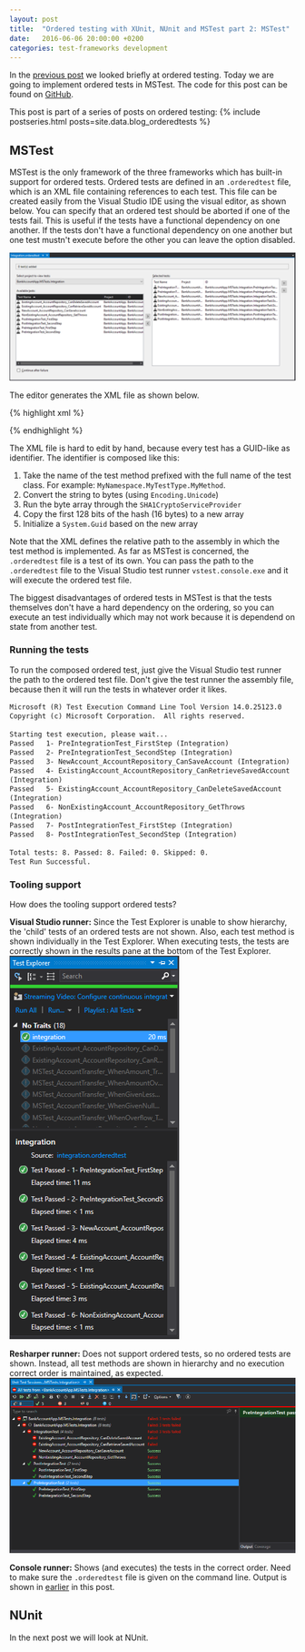 ```yaml
---
layout: post
title:  "Ordered testing with XUnit, NUnit and MSTest part 2: MSTest"
date:   2016-06-06 20:00:00 +0200
categories: test-frameworks development
---
```


In the [previous post](/blog/2016/06/05/ordered-tests-with-nunit-mstest-xunit-pt1) we looked briefly at ordered testing. Today we are going to implement ordered tests in MSTest. The code for this post can be found on [GitHub](https://github.com/Sebazzz/NetUnitTestComparison/tree/2016-06-05). 

This post is part of a series of posts on ordered testing:
{% include postseries.html posts=site.data.blog_orderedtests %}

## MSTest
MSTest is the only framework of the three frameworks which has built-in support for ordered tests. Ordered tests are defined in an `.orderedtest` file, which is an XML file containing references to each test. This file can be created easily from the Visual Studio IDE using the visual editor, as shown below. You can specify that an ordered test should be aborted if one of the tests fail. This is useful if the tests have a functional dependency on one another. If the tests don't have a functional dependency on one another but one test mustn't execute before the other you can leave the option disabled.

![Visual Studio Ordered Test Editor](/images/blog/2016-06-05-ordered-tests-with-nunit-mstest-xunit-pt1/orderedtest-mstest.png)

The editor generates the XML file as shown below.

{% highlight xml %}
<?xml version="1.0" encoding="UTF-8"?>
<OrderedTest name="Integration" storage="z:\dev\netunittestcomparison\src\bankaccountapp.mstests.integration\integration.orderedtest" id="ebc36c0f-9d20-49c7-8c2f-c64839da8cc9" xmlns="http://microsoft.com/schemas/VisualStudio/TeamTest/2010">
  <TestLinks>
    <TestLink id="713421ca-4c7f-1c43-590e-b68d681c6952" name="PreIntegrationTest_FirstStep" storage="bin\debug\bankaccountapp.mstests.integration.dll" type="Microsoft.VisualStudio.TestTools.TestTypes.Unit.UnitTestElement, Microsoft.VisualStudio.QualityTools.Tips.UnitTest.ObjectModel, Version=14.0.0.0, Culture=neutral, PublicKeyToken=b03f5f7f11d50a3a" />
    <TestLink id="3a5d229c-73b4-bd13-5d64-4793126417dc" name="PreIntegrationTest_SecondStep" storage="bin\debug\bankaccountapp.mstests.integration.dll" type="Microsoft.VisualStudio.TestTools.TestTypes.Unit.UnitTestElement, Microsoft.VisualStudio.QualityTools.Tips.UnitTest.ObjectModel, Version=14.0.0.0, Culture=neutral, PublicKeyToken=b03f5f7f11d50a3a" />
    <!-- Removed for brevity -->
  </TestLinks>
</OrderedTest>
{% endhighlight %}

The XML file is hard to edit by hand, because every test has a GUID-like as identifier. The identifier is composed like this:

1. Take the name of the test method prefixed with the full name of the test class. For example: `MyNamespace.MyTestType.MyMethod`.
2. Convert the string to bytes (using `Encoding.Unicode`)
3. Run the byte array through the `SHA1CryptoServiceProvider`
4. Copy the first 128 bits of the hash (16 bytes) to a new array
5. Initialize a `System.Guid` based on the new array

Note that the XML defines the relative path to the assembly in which the test method is implemented. As far as MSTest is concerned, the `.orderedtest` file is a test of its own. You can pass the path to the `.orderedtest` file to the Visual Studio test runner `vstest.console.exe` and it will execute the ordered test file.

The biggest disadvantages of ordered tests in MSTest is that the tests themselves don't have a hard dependency on the ordering, so you can execute an test individually which may not work because it is dependend on state from another test.

### Running the tests
To run the composed ordered test, just give the Visual Studio test runner the path to the ordered test file. Don't give the test runner the assembly file, because then it will run the tests in whatever order it likes.

```
Microsoft (R) Test Execution Command Line Tool Version 14.0.25123.0
Copyright (c) Microsoft Corporation.  All rights reserved.

Starting test execution, please wait...
Passed   1- PreIntegrationTest_FirstStep (Integration)
Passed   2- PreIntegrationTest_SecondStep (Integration)
Passed   3- NewAccount_AccountRepository_CanSaveAccount (Integration)
Passed   4- ExistingAccount_AccountRepository_CanRetrieveSavedAccount (Integration)
Passed   5- ExistingAccount_AccountRepository_CanDeleteSavedAccount (Integration)
Passed   6- NonExistingAccount_AccountRepository_GetThrows (Integration)
Passed   7- PostIntegrationTest_FirstStep (Integration)
Passed   8- PostIntegrationTest_SecondStep (Integration)

Total tests: 8. Passed: 8. Failed: 0. Skipped: 0.
Test Run Successful.
```

### Tooling support
How does the tooling support ordered tests?

**Visual Studio runner:** Since the Test Explorer is unable to show hierarchy, the 'child' tests of an ordered tests are not shown. Also, each test method is shown individually in the Test Explorer. When executing tests, the tests are correctly shown in the results pane at the bottom of the Test Explorer.
![Test Explorer showing ordered tests](/images/blog/2016-06-06-ordered-tests-with-nunit-mstest-xunit-pt2-mstest/testexplorer.png)

**Resharper runner:** Does not support ordered tests, so no ordered tests are shown. Instead, all test methods are shown in hierarchy and no execution correct order is maintained, as expected.
![Resharper Test runner](/images/blog/2016-06-06-ordered-tests-with-nunit-mstest-xunit-pt2-mstest/resharper.png)

**Console runner:** Shows (and executes) the tests in the correct order. Need to make sure the `.orderedtest` file is given on the command line. Output is shown in [earlier](#running-the-tests) in this post.

## NUnit
In the next post we will look at NUnit.


